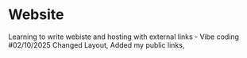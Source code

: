 # Website
Learning to write webiste and hosting with external links - Vibe coding 
#02/10/2025
Changed Layout, Added my public links, 
